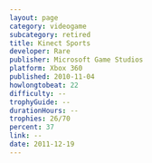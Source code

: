 ```yaml
---
layout: page
category: videogame
subcategory: retired
title: Kinect Sports
developer: Rare
publisher: Microsoft Game Studios
platform: Xbox 360
published: 2010-11-04
howlongtobeat: 22
difficulty: --
trophyGuide: --
durationHours: --
trophies: 26/70
percent: 37
link: --
date: 2011-12-19
---
```

